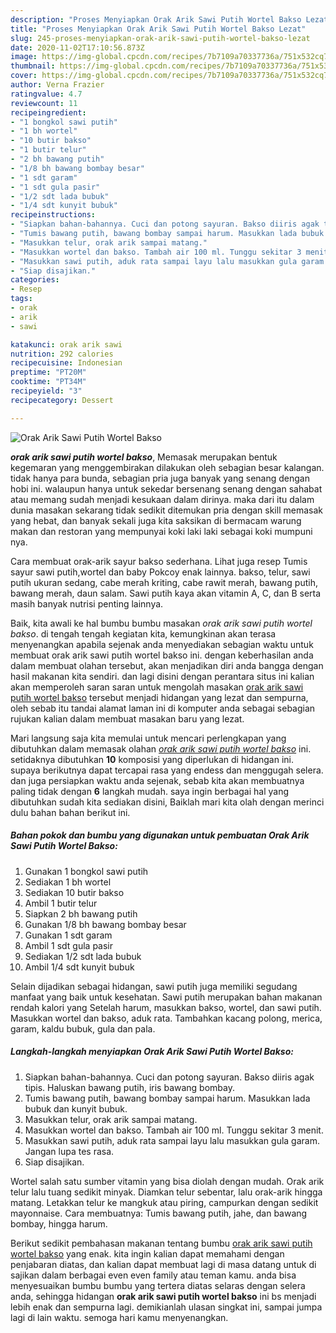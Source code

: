 ```yaml
---
description: "Proses Menyiapkan Orak Arik Sawi Putih Wortel Bakso Lezat"
title: "Proses Menyiapkan Orak Arik Sawi Putih Wortel Bakso Lezat"
slug: 245-proses-menyiapkan-orak-arik-sawi-putih-wortel-bakso-lezat
date: 2020-11-02T17:10:56.873Z
image: https://img-global.cpcdn.com/recipes/7b7109a70337736a/751x532cq70/orak-arik-sawi-putih-wortel-bakso-foto-resep-utama.jpg
thumbnail: https://img-global.cpcdn.com/recipes/7b7109a70337736a/751x532cq70/orak-arik-sawi-putih-wortel-bakso-foto-resep-utama.jpg
cover: https://img-global.cpcdn.com/recipes/7b7109a70337736a/751x532cq70/orak-arik-sawi-putih-wortel-bakso-foto-resep-utama.jpg
author: Verna Frazier
ratingvalue: 4.7
reviewcount: 11
recipeingredient:
- "1 bongkol sawi putih"
- "1 bh wortel"
- "10 butir bakso"
- "1 butir telur"
- "2 bh bawang putih"
- "1/8 bh bawang bombay besar"
- "1 sdt garam"
- "1 sdt gula pasir"
- "1/2 sdt lada bubuk"
- "1/4 sdt kunyit bubuk"
recipeinstructions:
- "Siapkan bahan-bahannya. Cuci dan potong sayuran. Bakso diiris agak tipis. Haluskan bawang putih, iris bawang bombay."
- "Tumis bawang putih, bawang bombay sampai harum. Masukkan lada bubuk dan kunyit bubuk."
- "Masukkan telur, orak arik sampai matang."
- "Masukkan wortel dan bakso. Tambah air 100 ml. Tunggu sekitar 3 menit."
- "Masukkan sawi putih, aduk rata sampai layu lalu masukkan gula garam. Jangan lupa tes rasa."
- "Siap disajikan."
categories:
- Resep
tags:
- orak
- arik
- sawi

katakunci: orak arik sawi 
nutrition: 292 calories
recipecuisine: Indonesian
preptime: "PT20M"
cooktime: "PT34M"
recipeyield: "3"
recipecategory: Dessert

---
```



![Orak Arik Sawi Putih Wortel Bakso](https://img-global.cpcdn.com/recipes/7b7109a70337736a/751x532cq70/orak-arik-sawi-putih-wortel-bakso-foto-resep-utama.jpg)

<b><i>orak arik sawi putih wortel bakso</i></b>, Memasak merupakan bentuk kegemaran yang menggembirakan dilakukan oleh sebagian besar kalangan. tidak hanya para bunda, sebagian pria juga banyak yang senang dengan hobi ini. walaupun hanya untuk sekedar bersenang senang dengan sahabat atau memang sudah menjadi kesukaan dalam dirinya. maka dari itu dalam dunia masakan sekarang tidak sedikit ditemukan pria dengan skill memasak yang hebat, dan banyak sekali juga kita saksikan di bermacam warung makan dan restoran yang mempunyai koki laki laki sebagai koki mumpuni nya.

Cara membuat orak-arik sayur bakso sederhana. Lihat juga resep Tumis sayur sawi putih,wortel dan baby Pokcoy enak lainnya. bakso, telur, sawi putih ukuran sedang, cabe merah kriting, cabe rawit merah, bawang putih, bawang merah, daun salam. Sawi putih kaya akan vitamin A, C, dan B serta masih banyak nutrisi penting lainnya.

Baik, kita awali ke hal bumbu bumbu masakan <i>orak arik sawi putih wortel bakso</i>. di tengah tengah kegiatan kita, kemungkinan akan terasa menyenangkan apabila sejenak anda menyediakan sebagian waktu untuk membuat orak arik sawi putih wortel bakso ini. dengan keberhasilan anda dalam membuat olahan tersebut, akan menjadikan diri anda bangga dengan hasil makanan kita sendiri. dan lagi disini dengan perantara situs ini kalian akan memperoleh saran saran untuk mengolah masakan <u>orak arik sawi putih wortel bakso</u> tersebut menjadi hidangan yang lezat dan sempurna, oleh sebab itu tandai alamat laman ini di komputer anda sebagai sebagian rujukan kalian dalam membuat masakan baru yang lezat.


Mari langsung saja kita memulai untuk mencari perlengkapan yang dibutuhkan dalam memasak olahan <u><i>orak arik sawi putih wortel bakso</i></u> ini. setidaknya dibutuhkan <b>10</b> komposisi yang diperlukan di hidangan ini. supaya berikutnya dapat tercapai rasa yang endess dan menggugah selera. dan juga persiapkan waktu anda sejenak, sebab kita akan membuatnya paling tidak dengan <b>6</b> langkah mudah. saya ingin berbagai hal yang dibutuhkan sudah kita sediakan disini, Baiklah mari kita olah dengan merinci dulu bahan bahan berikut ini.

<!--inarticleads1-->

##### Bahan pokok dan bumbu yang digunakan untuk pembuatan Orak Arik Sawi Putih Wortel Bakso:

1. Gunakan 1 bongkol sawi putih
1. Sediakan 1 bh wortel
1. Sediakan 10 butir bakso
1. Ambil 1 butir telur
1. Siapkan 2 bh bawang putih
1. Gunakan 1/8 bh bawang bombay besar
1. Gunakan 1 sdt garam
1. Ambil 1 sdt gula pasir
1. Sediakan 1/2 sdt lada bubuk
1. Ambil 1/4 sdt kunyit bubuk


Selain dijadikan sebagai hidangan, sawi putih juga memiliki segudang manfaat yang baik untuk kesehatan. Sawi putih merupakan bahan makanan rendah kalori yang Setelah harum, masukkan bakso, wortel, dan sawi putih. Masukkan wortel dan bakso, aduk rata. Tambahkan kacang polong, merica, garam, kaldu bubuk, gula dan pala. 

<!--inarticleads2-->

##### Langkah-langkah menyiapkan Orak Arik Sawi Putih Wortel Bakso:

1. Siapkan bahan-bahannya. Cuci dan potong sayuran. Bakso diiris agak tipis. Haluskan bawang putih, iris bawang bombay.
1. Tumis bawang putih, bawang bombay sampai harum. Masukkan lada bubuk dan kunyit bubuk.
1. Masukkan telur, orak arik sampai matang.
1. Masukkan wortel dan bakso. Tambah air 100 ml. Tunggu sekitar 3 menit.
1. Masukkan sawi putih, aduk rata sampai layu lalu masukkan gula garam. Jangan lupa tes rasa.
1. Siap disajikan.


Wortel salah satu sumber vitamin yang bisa diolah dengan mudah. Orak arik telur lalu tuang sedikit minyak. Diamkan telur sebentar, lalu orak-arik hingga matang. Letakkan telur ke mangkuk atau piring, campurkan dengan sedikit mayonnaise. Cara membuatnya: Tumis bawang putih, jahe, dan bawang bombay, hingga harum. 

Berikut sedikit pembahasan makanan tentang bumbu <u>orak arik sawi putih wortel bakso</u> yang enak. kita ingin kalian dapat memahami dengan penjabaran diatas, dan kalian dapat membuat lagi di masa datang untuk di sajikan dalam berbagai even even family atau teman kamu. anda bisa menyesuaikan bumbu bumbu yang tertera diatas selaras dengan selera anda, sehingga hidangan <b>orak arik sawi putih wortel bakso</b> ini bs menjadi lebih enak dan sempurna lagi. demikianlah ulasan singkat ini, sampai jumpa lagi di lain waktu. semoga hari kamu menyenangkan.
